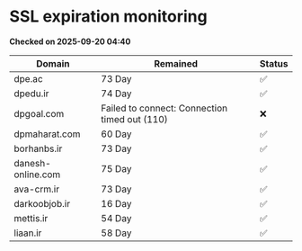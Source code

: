 # SSL expiration monitoring

**Checked on 2025-09-20 04:40**

| Domain | Remained | Status       |
|--------|----------|--------------|
| dpe.ac     | 73 Day   | ✅ |
| dpedu.ir     | 74 Day   | ✅ |
| dpgoal.com     | Failed to connect: Connection timed out (110)       | ❌ |
| dpmaharat.com     | 60 Day   | ✅ |
| borhanbs.ir     | 73 Day   | ✅ |
| danesh-online.com     | 75 Day   | ✅ |
| ava-crm.ir     | 73 Day   | ✅ |
| darkoobjob.ir     | 16 Day   | ✅ |
| mettis.ir     | 54 Day   | ✅ |
| liaan.ir     | 58 Day   | ✅ |
